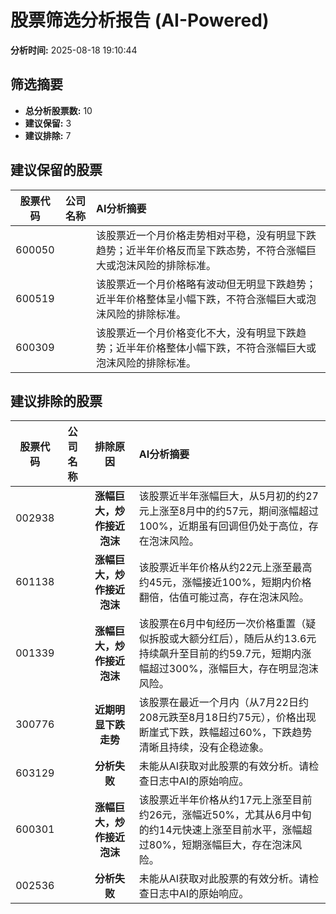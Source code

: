 # 股票筛选分析报告 (AI-Powered)

**分析时间:** 2025-08-18 19:10:44

## 筛选摘要

- **总分析股票数:** 10
- **建议保留:** 3
- **建议排除:** 7

## 建议保留的股票

| 股票代码 | 公司名称 | AI分析摘要 |
|:---:|:---:|:---|
| 600050 |  | 该股票近一个月价格走势相对平稳，没有明显下跌趋势；近半年价格反而呈下跌态势，不符合涨幅巨大或泡沫风险的排除标准。 |
| 600519 |  | 该股票近一个月价格略有波动但无明显下跌趋势；近半年价格整体呈小幅下跌，不符合涨幅巨大或泡沫风险的排除标准。 |
| 600309 |  | 该股票近一个月价格变化不大，没有明显下跌趋势；近半年价格整体小幅下跌，不符合涨幅巨大或泡沫风险的排除标准。 |

## 建议排除的股票

| 股票代码 | 公司名称 | 排除原因 | AI分析摘要 |
|:---:|:---:|:---:|:---|
| 002938 |  | **涨幅巨大，炒作接近泡沫** | 该股票近半年涨幅巨大，从5月初的约27元上涨至8月中的约57元，期间涨幅超过100%，近期虽有回调但仍处于高位，存在泡沫风险。 |
| 601138 |  | **涨幅巨大，炒作接近泡沫** | 该股票近半年价格从约22元上涨至最高约45元，涨幅接近100%，短期内价格翻倍，估值可能过高，存在泡沫风险。 |
| 001339 |  | **涨幅巨大，炒作接近泡沫** | 该股票在6月中旬经历一次价格重置（疑似拆股或大额分红后），随后从约13.6元持续飙升至目前的约59.7元，短期内涨幅超过300%，涨幅巨大，存在明显泡沫风险。 |
| 300776 |  | **近期明显下跌走势** | 该股票在最近一个月内（从7月22日约208元跌至8月18日约75元），价格出现断崖式下跌，跌幅超过60%，下跌趋势清晰且持续，没有企稳迹象。 |
| 603129 |  | **分析失败** | 未能从AI获取对此股票的有效分析。请检查日志中AI的原始响应。 |
| 600301 |  | **涨幅巨大，炒作接近泡沫** | 该股票近半年价格从约17元上涨至目前约26元，涨幅近50%，尤其从6月中旬的约14元快速上涨至目前水平，涨幅超过80%，短期涨幅巨大，存在泡沫风险。 |
| 002536 |  | **分析失败** | 未能从AI获取对此股票的有效分析。请检查日志中AI的原始响应。 |
